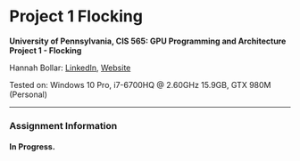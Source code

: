 Project 1 Flocking
====================

**University of Pennsylvania, CIS 565: GPU Programming and Architecture Project 1 - Flocking**

Hannah Bollar: [LinkedIn](https://www.linkedin.com/in/hannah-bollar/), [Website](http://hannahbollar.com/)

Tested on: Windows 10 Pro, i7-6700HQ @ 2.60GHz 15.9GB, GTX 980M (Personal)
____________________________________________________________________________________
### Assignment Information

#### In Progress.